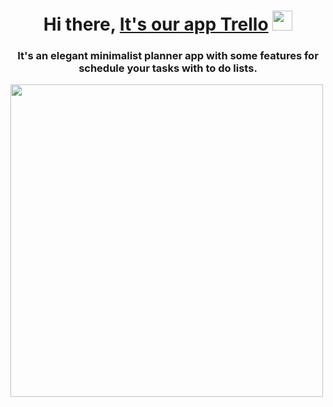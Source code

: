 <h1 align="center">Hi there, <a href="https://daniilshat.ru/" target="_blank">It's our app Trello</a> 
<img src="https://github.com/blackcater/blackcater/raw/main/images/Hi.gif" height="32"/></h1>
<h3 align="center">It's an elegant minimalist planner app with some features for schedule your tasks with to do lists.</h3>


<img src="https://user-images.githubusercontent.com/67506976/157711932-e56be398-e77f-49b9-9577-c89c7be6ca4f.gif" height="500"/></h1>

